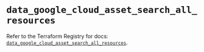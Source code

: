 # `data_google_cloud_asset_search_all_resources`

Refer to the Terraform Registry for docs: [`data_google_cloud_asset_search_all_resources`](https://registry.terraform.io/providers/hashicorp/google/6.17.0/docs/data-sources/cloud_asset_search_all_resources).
